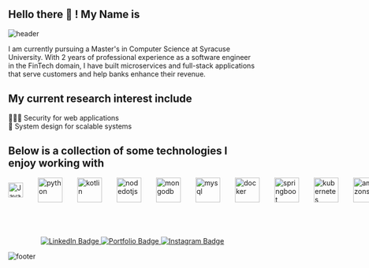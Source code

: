 ## Hello there 👋  ! My Name is 
![header](https://capsule-render.vercel.app/api?type=venom&color=gradient&height=300&section=header&text=Kamaljit%20Aulakh&fontSize=90&animation=fadeIn)

I am currently pursuing a Master's in Computer Science at Syracuse University. With 2 years of professional experience as a software engineer in the FinTech domain, I have built microservices and full-stack applications that serve customers and help banks enhance their revenue.

## My current research interest include
 👨🏻‍💻 Security for web applications <br/>
 🚀 System design for scalable systems

## Below is a collection of some technologies I enjoy working with

<div style="display: flex; gap: 30px; align-items: center;">
<img src="https://cdn.simpleicons.org/javascript/yellow" alt="JavaScript" width="30" height="30" />

<img src="https://cdn.simpleicons.org/python" alt="python" width="50" height="50" />

<img src="https://cdn.simpleicons.org/kotlin/7F52FF" alt="kotlin" width="50" height="50">

<img src="https://cdn.simpleicons.org/nodedotjs" alt="nodedotjs" width="50" height="50">

<img src="https://cdn.simpleicons.org/MongoDB" alt="mongodb" width="50" height="50">

<img src="https://cdn.simpleicons.org/MySQL" alt="mysql" width="50" height="50">

<img src="https://cdn.simpleicons.org/docker" alt="docker" width="50" height="50">

<img src="https://cdn.simpleicons.org/springboot" alt="springboot" width="50" height="50">

<img src="https://cdn.simpleicons.org/kubernetes/326CE5" alt="kubernetes" width="50" height="50">

<img src="https://cdn.simpleicons.org/amazons3/569A31" alt="amazons3" width="50" height="50">

<img src="https://cdn.simpleicons.org/nextdotjs/00000" alt="nextdotjs" width="50" height="50">

<img src="https://cdn.simpleicons.org/gocd/00000" alt="gocd" width="50" height="50">

<img src="https://cdn.simpleicons.org/aerospike/00000" alt="aerospike" width="50" height="50">

<img src="https://cdn.simpleicons.org/gocd/C22127" alt="gocd" width="50" height="50">

<img src="https://cdn.simpleicons.org/linux/FCC624" alt="linux" width="50" height="50">

<img src="https://cdn.simpleicons.org/helm/0F1689" alt="helm" width="50" height="50">

</div>


<div id="badges" align="center" style="margin-top:70px">
  <a href="https://www.linkedin.com/in/kamalkaur99/">
    <img src="https://img.shields.io/badge/LinkedIn-blue?style=for-the-badge&logo=linkedin&logoColor=white" alt="LinkedIn Badge"/>
  </a>
  <a href="https://kamaljitkaur.vercel.app/">
    <img src="https://img.shields.io/badge/Portfolio-red?style=for-the-badge&logo=Next.js" alt="Portfolio Badge"/>
  </a>
  <a href="https://www.instagram.com/_.kamaljit._/">
    <img src="https://img.shields.io/badge/Instagram-blue?style=for-the-badge&logo=instagram&logoColor=white" alt="Instagram Badge"/>
  </a>
</div>

![footer](https://capsule-render.vercel.app/api?type=waving&section=footer&color=gradient&text=)